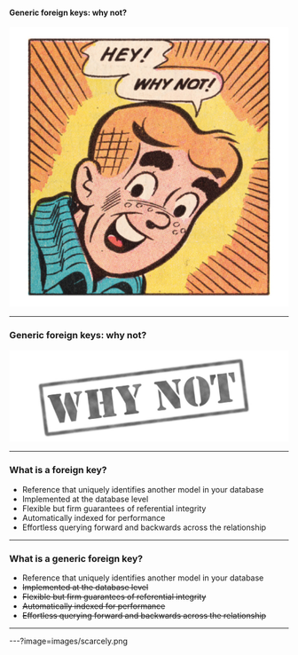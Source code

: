 #### Generic foreign keys: why not?

![MARKDOWN](images/hey-why-not.png)

---
### Generic foreign keys: why not?

![MARKDOWN](images/heres-why-not.png)

---
### What is a foreign key?
- Reference that uniquely identifies another model in your database
- Implemented at the database level
- Flexible but firm guarantees of referential integrity
- Automatically indexed for performance
- Effortless querying forward and backwards across the relationship

---
### What is a generic foreign key?
- Reference that uniquely identifies another model in your database
- ~~Implemented at the database level~~
- ~~Flexible but firm guarantees of referential integrity~~
- ~~Automatically indexed for performance~~
- ~~Effortless querying forward and backwards across the relationship~~

---
---?image=images/scarcely.png

